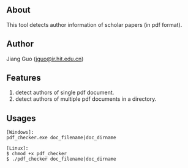 About
------------------
This tool detects author information of scholar papers (in pdf format).

Author
------------------
Jiang Guo (jguo@ir.hit.edu.cn)

Features
------------------
1. detect authors of single pdf document.
2. detect authors of multiple pdf documents in a directory.

Usages
------------------
    [Windows]:
    pdf_checker.exe doc_filename|doc_dirname

    [Linux]:
    $ chmod +x pdf_checker
    $ ./pdf_checker doc_filename|doc_dirname

